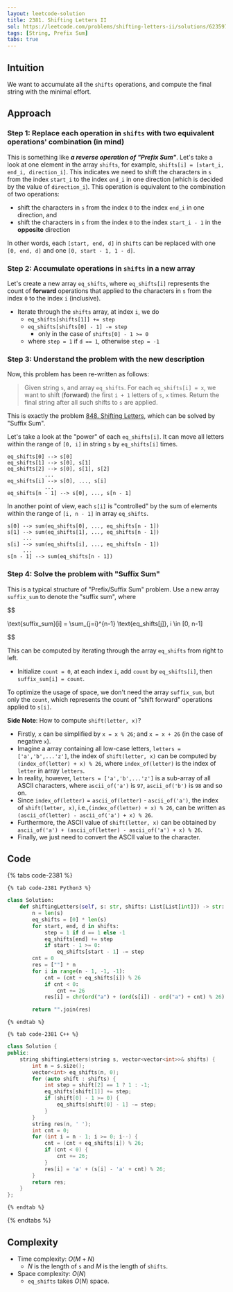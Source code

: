 ```yaml
---
layout: leetcode-solution
title: 2381. Shifting Letters II
sol: https://leetcode.com/problems/shifting-letters-ii/solutions/6235970/python3-o-n-step-by-step-explanation
tags: [String, Prefix Sum]
tabs: true
---
```



## Intuition
We want to accumulate all the `shifts` operations, and compute the final string with the minimal effort.

## Approach
### Step 1: Replace each operation in `shifts` with two equivalent operations' combination (in mind)
This is something like ***a reverse operation of "Prefix Sum"***.
Let's take a look at one element in the array `shifts`, for example, `shifts[i] = [start_i, end_i, direction_i]`. This indicates we need to shift the characters in `s` from the index `start_i` to the index `end_i` in one direction (which is decided by the value of `direction_i`). This operation is equivalent to the combination of two operations:
- shift the characters in `s` from the index `0` to the index `end_i` in one direction, and
- shift the characters in `s` from the index `0` to the index `start_i - 1` in the **opposite** direction

In other words, each `[start, end, d]` in `shifts` can be replaced with one `[0, end, d]` and one `[0, start - 1, 1 - d]`.

### Step 2: Accumulate operations in `shifts` in a new array
Let's create a new array `eq_shifts`, where `eq_shifts[i]` represents the count of **forward** operations that applied to the characters in `s` from the index `0` to the index `i` (inclusive).
- Iterate through the `shifts` array, at index `i`, we do
  - `eq_shifts[shifts[1]] += step`
  - `eq_shifts[shifts[0] - 1] -= step`
    - only in the case of `shifts[0] - 1 >= 0`
  - where `step = 1` if `d == 1`, otherwise `step = -1` 

### Step 3: Understand the problem with the new description
Now, this problem has been re-written as follows:

> Given string `s`, and array `eq_shifts`. For each `eq_shifts[i] = x`, we want to shift (**forward**) the first `i + 1` letters of `s`, `x` times.
> Return the final string after all such shifts to `s` are applied.

This is exactly the problem [848. Shifting Letters](https://leetcode.com/problems/shifting-letters/description/), which can be solved by "Suffix Sum".

Let's take a look at the "power" of each `eq_shifts[i]`. It can move all letters within the range of `[0, i]` in string `s` by `eq_shifts[i]` times.
```
eq_shifts[0] --> s[0]
eq_shifts[1] --> s[0], s[1]
eq_shifts[2] --> s[0], s[1], s[2]
            ...
eq_shifts[i] --> s[0], ..., s[i]
            ...
eq_shifts[n - 1] --> s[0], ..., s[n - 1]
```

In another point of view, each `s[i]` is "controlled" by the sum of elements within the range of `[i, n - 1]` in array `eq_shifts`.

```
s[0] --> sum(eq_shifts[0], ..., eq_shifts[n - 1])
s[1] --> sum(eq_shifts[1], ..., eq_shifts[n - 1])
     ...
s[i] --> sum(eq_shifts[i], ..., eq_shifts[n - 1])
     ...
s[n - 1] --> sum(eq_shifts[n - 1])
```

### Step 4: Solve the problem with "Suffix Sum"
This is a typical structure of "Prefix/Suffix Sum" problem. 
Use a new array `suffix_sum` to denote the "suffix sum", where

$$

\text{suffix_sum}[i] = \sum_{j=i}^{n-1} \text{eq_shifts[j]}, i \in [0, n-1]

$$

This can be computed by iterating through the array `eq_shifts` from right to left.
- Initialize `count = 0`, at each index `i`, add `count` by `eq_shifts[i]`, then `suffix_sum[i] = count`.

To optimize the usage of space, we don't need the array `suffix_sum`, but only the `count`, which represents the count of "shift forward" operations applied to `s[i]`.

**Side Note**: How to compute `shift(letter, x)`?
- Firstly, `x` can be simplified by `x = x % 26`; and `x = x + 26` (in the case of negative `x`).
- Imagine a array containing all low-case letters, `letters = ['a','b',...'z']`, the index of `shift(letter, x)` can be computed by `(index_of(letter) + x) % 26`, where `index_of(letter)` is the index of `letter` in array `letters`.
- In reality, however, `letters = ['a','b',...'z']` is a sub-array of all ASCII characters, where `ascii_of('a')` is `97`, `ascii_of('b')` is `98` and so on. 
- Since `index_of(letter)` = `ascii_of(letter)` - `ascii_of('a')`, the index of `shift(letter, x)`, i.e.,`(index_of(letter) + x) % 26`, can be written as `(ascii_of(letter) - ascii_of('a') + x) % 26`.
- Furthermore, the ASCII value of `shift(letter, x)` can be obtained by `ascii_of('a') + (ascii_of(letter) - ascii_of('a') + x) % 26`. 
- Finally, we just need to convert the ASCII value to the character.


## Code

{% tabs code-2381 %}

    {% tab code-2381 Python3 %}
```py
class Solution:
    def shiftingLetters(self, s: str, shifts: List[List[int]]) -> str:
        n = len(s)
        eq_shifts = [0] * len(s)
        for start, end, d in shifts:
            step = 1 if d == 1 else -1
            eq_shifts[end] += step
            if start - 1 >= 0:
                eq_shifts[start - 1] -= step
        cnt = 0
        res = [""] * n
        for i in range(n - 1, -1, -1):
            cnt = (cnt + eq_shifts[i]) % 26
            if cnt < 0:
                cnt += 26
            res[i] = chr(ord("a") + (ord(s[i]) - ord("a") + cnt) % 26)

        return "".join(res)
```
    {% endtab %}

    {% tab code-2381 C++ %}
```c++
class Solution {
public:
    string shiftingLetters(string s, vector<vector<int>>& shifts) {
        int n = s.size();
        vector<int> eq_shifts(n, 0);
        for (auto shift : shifts) {
            int step = shift[2] == 1 ? 1 : -1;
            eq_shifts[shift[1]] += step;
            if (shift[0] - 1 >= 0) {
                eq_shifts[shift[0] - 1] -= step;
            }
        }
        string res(n, ' ');
        int cnt = 0;
        for (int i = n - 1; i >= 0; i--) {
            cnt = (cnt + eq_shifts[i]) % 26;
            if (cnt < 0) {
                cnt += 26;
            }
            res[i] = 'a' + (s[i] - 'a' + cnt) % 26;
        }
        return res;
    }
};
```
    {% endtab %}
{% endtabs %}

## Complexity
- Time complexity: $O(M+N)$
    - $N$ is the length of `s` and $M$ is the length of  `shifts`.
- Space complexity: $O(N)$
    - `eq_shifts` takes $O(N)$ space.